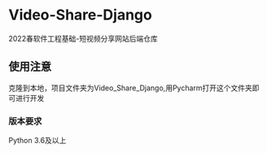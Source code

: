 # Video-Share-Django
2022春软件工程基础-短视频分享网站后端仓库



## 使用注意

克隆到本地，项目文件夹为Video_Share_Django,用Pycharm打开这个文件夹即可进行开发



### 版本要求

Python 3.6及以上
